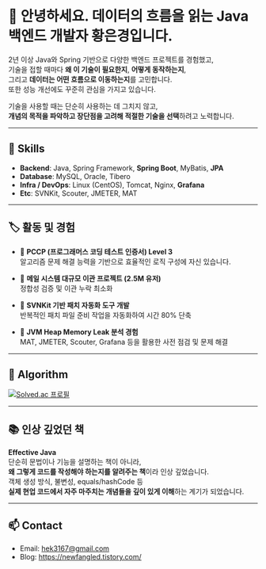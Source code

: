 # 👋 안녕하세요. 데이터의 흐름을 읽는 Java 백엔드 개발자 황은경입니다.

2년 이상 Java와 Spring 기반으로 다양한 백엔드 프로젝트를 경험했고,  
기술을 접할 때마다 **왜 이 기술이 필요한지**, **어떻게 동작하는지**,  
그리고 **데이터는 어떤 흐름으로 이동하는지**를 고민합니다.  
또한 성능 개선에도 꾸준히 관심을 가지고 있습니다.

기술을 사용할 때는 단순히 사용하는 데 그치지 않고,  
**개념의 목적을 파악하고 장단점을 고려해 적절한 기술을 선택**하려고 노력합니다.

---

## 🔧 Skills

- **Backend**: Java, Spring Framework, **Spring Boot**, MyBatis, **JPA**  
- **Database**: MySQL, Oracle, Tibero  
- **Infra / DevOps**: Linux (CentOS), Tomcat, Nginx, **Grafana**  
- **Etc**: SVNKit, Scouter, JMETER, MAT

---

## 🏷 활동 및 경험

- 📄 **PCCP (프로그래머스 코딩 테스트 인증서) Level 3**  
  알고리즘 문제 해결 능력을 기반으로 효율적인 로직 구성에 자신 있습니다.

- 📨 **메일 시스템 대규모 이관 프로젝트 (2.5M 유저)**  
  정합성 검증 및 이관 누락 최소화

- 🧵 **SVNKit 기반 패치 자동화 도구 개발**  
  반복적인 패치 파일 준비 작업을 자동화하여 시간 80% 단축

- 🧠 **JVM Heap Memory Leak 분석 경험**  
  MAT, JMETER, Scouter, Grafana 등을 활용한 사전 점검 및 문제 해결

---

## 🧩 Algorithm

[![Solved.ac 프로필](http://mazassumnida.wtf/api/v2/generate_badge?boj=qqq123)](https://solved.ac/qqq123)

---

## 📚 인상 깊었던 책

**Effective Java**  
단순히 문법이나 기능을 설명하는 책이 아니라,  
**왜 그렇게 코드를 작성해야 하는지를 알려주는 책**이라 인상 깊었습니다.  
객체 생성 방식, 불변성, equals/hashCode 등  
**실제 현업 코드에서 자주 마주치는 개념들을 깊이 있게 이해**하는 계기가 되었습니다.

---

## 📫 Contact

- Email: hek3167@gmail.com
- Blog: https://newfangled.tistory.com/
